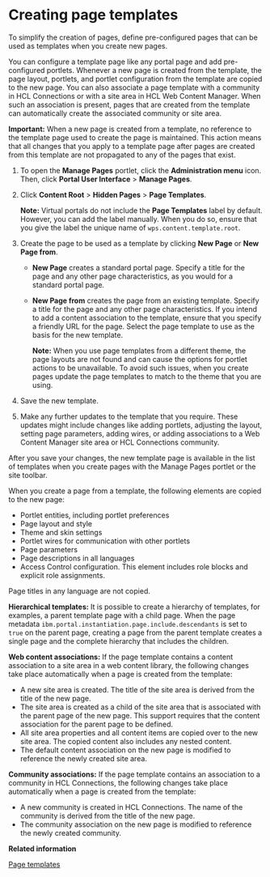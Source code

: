 # Creating page templates 

To simplify the creation of pages, define pre-configured pages that can be used as templates when you create new pages.

You can configure a template page like any portal page and add pre-configured portlets. Whenever a new page is created from the template, the page layout, portlets, and portlet configuration from the template are copied to the new page. You can also associate a page template with a community in HCL Connections or with a site area in HCL Web Content Manager. When such an association is present, pages that are created from the template can automatically create the associated community or site area.

**Important:** When a new page is created from a template, no reference to the template page used to create the page is maintained. This action means that all changes that you apply to a template page after pages are created from this template are not propagated to any of the pages that exist.

1.  To open the **Manage Pages** portlet, click the **Administration menu** icon. Then, click **Portal User Interface** \> **Manage Pages**.

2.  Click **Content Root** \> **Hidden Pages** \> **Page Templates**.

    **Note:** Virtual portals do not include the **Page Templates** label by default. However, you can add the label manually. When you do so, ensure that you give the label the unique name of `wps.content.template.root`.

3.  Create the page to be used as a template by clicking **New Page** or **New Page from**.

    -   **New Page** creates a standard portal page. Specify a title for the page and any other page characteristics, as you would for a standard portal page.
    -   **New Page from** creates the page from an existing template. Specify a title for the page and any other page characteristics. If you intend to add a content association to the template, ensure that you specify a friendly URL for the page. Select the page template to use as the basis for the new template.

        **Note:** When you use page templates from a different theme, the page layouts are not found and can cause the options for portlet actions to be unavailable. To avoid such issues, when you create pages update the page templates to match to the theme that you are using.

4.  Save the new template.

5.  Make any further updates to the template that you require. These updates might include changes like adding portlets, adjusting the layout, setting page parameters, adding wires, or adding associations to a Web Content Manager site area or HCL Connections community.


After you save your changes, the new template page is available in the list of templates when you create pages with the Manage Pages portlet or the site toolbar.

When you create a page from a template, the following elements are copied to the new page:

-   Portlet entities, including portlet preferences
-   Page layout and style
-   Theme and skin settings
-   Portlet wires for communication with other portlets
-   Page parameters
-   Page descriptions in all languages
-   Access Control configuration. This element includes role blocks and explicit role assignments.

Page titles in any language are not copied.

**Hierarchical templates:** It is possible to create a hierarchy of templates, for examples, a parent template page with a child page. When the page metadata `ibm.portal.instantiation.page.include.descendants` is set to `true` on the parent page, creating a page from the parent template creates a single page and the complete hierarchy that includes the children.

**Web content associations:** If the page template contains a content association to a site area in a web content library, the following changes take place automatically when a page is created from the template:

-   A new site area is created. The title of the site area is derived from the title of the new page.
-   The site area is created as a child of the site area that is associated with the parent page of the new page. This support requires that the content association for the parent page to be defined.
-   All site area properties and all content items are copied over to the new site area. The copied content also includes any nested content.
-   The default content association on the new page is modified to reference the newly created site area.

**Community associations:** If the page template contains an association to a community in HCL Connections, the following changes take place automatically when a page is created from the template:

-   A new community is created in HCL Connections. The name of the community is derived from the title of the new page.
-   The community association on the new page is modified to reference the newly created community.

**Related information**  


[Page templates ](../site/site_page_temps.md)

